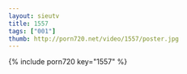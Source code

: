 ```yaml
--- 
layout: sieutv
title: 1557
tags: ["001"]
thumb: http://porn720.net/video/1557/poster.jpg
---
```

{% include porn720 key="1557" %} 
